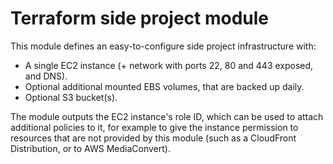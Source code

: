 # Terraform side project module

This module defines an easy-to-configure side project infrastructure with:
- A single EC2 instance (+ network with ports 22, 80 and 443 exposed, and DNS).
- Optional additional mounted EBS volumes, that are backed up daily.
- Optional S3 bucket(s).

The module outputs the EC2 instance's role ID, which can be used to attach additional
policies to it, for example to give the instance permission to resources that are not 
provided by this module (such as a CloudFront Distribution, or to AWS MediaConvert).

